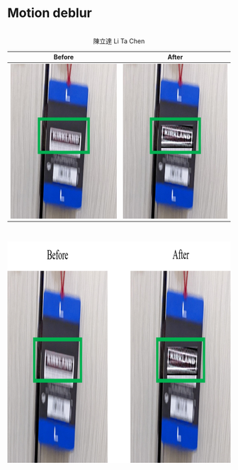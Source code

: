 # Motion deblur

<p align="center">
  <br>
陳立達 Li Ta Chen
  
| Before      |After        |
:-------------------------:|:-------------------------:
<img src="Images/1_Before.jpg" width="350" height="350"> | <img src="Images/1_After.jpg" width="350" height="350">

  <br>
  
</p>



  
  
<img src="Images/Picture1.png" width="750" height="500">


